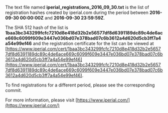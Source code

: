 The text file named **iperial_registrations_2016_09_30.txt** is the list of registration hashes created by iperial.com during the period between **2016-09-30 00:00:00Z** and **2016-09-30 23:59:59Z**.

The SHA 512 hash of the list is **1baa3bc343299fcfc7210d8e418d32b2e56577df8d6391189dc89c4de6ace669c6099f609e3447e036bd07e378bad07c6b3612a4d620d5cb3ff7a4a54e99ef46** and the registration certificate for the list can be viewed at [https://www.iperial.com/cert/1baa3bc343299fcfc7210d8e418d32b2e56577df8d6391189dc89c4de6ace669c6099f609e3447e036bd07e378bad07c6b3612a4d620d5cb3ff7a4a54e99ef46](https://www.iperial.com/cert/1baa3bc343299fcfc7210d8e418d32b2e56577df8d6391189dc89c4de6ace669c6099f609e3447e036bd07e378bad07c6b3612a4d620d5cb3ff7a4a54e99ef46).

To find registrations for a different period, please see the corresponding commit.

For more information, please visit [https://www.iperial.com/](https://www.iperial.com/)

